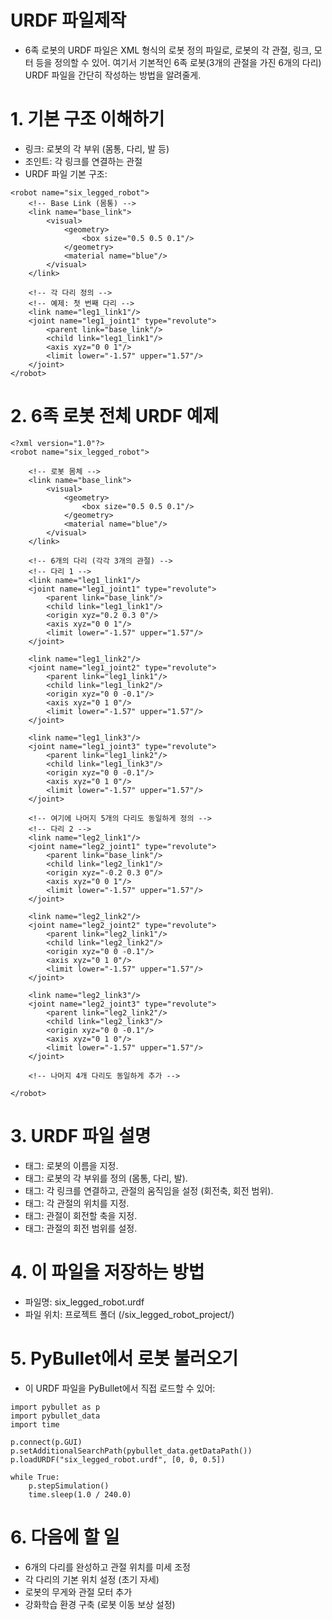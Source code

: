# URDF 파일제작
- 6족 로봇의 URDF 파일은 XML 형식의 로봇 정의 파일로, 로봇의 각 관절, 링크, 모터 등을 정의할 수 있어. 여기서 기본적인 6족 로봇(3개의 관절을 가진 6개의 다리) URDF 파일을 간단히 작성하는 방법을 알려줄게.

# 1. 기본 구조 이해하기
- 링크: 로봇의 각 부위 (몸통, 다리, 발 등)
- 조인트: 각 링크를 연결하는 관절
- URDF 파일 기본 구조:

```
<robot name="six_legged_robot">
    <!-- Base Link (몸통) -->
    <link name="base_link">
        <visual>
            <geometry>
                <box size="0.5 0.5 0.1"/>
            </geometry>
            <material name="blue"/>
        </visual>
    </link>

    <!-- 각 다리 정의 -->
    <!-- 예제: 첫 번째 다리 -->
    <link name="leg1_link1"/>
    <joint name="leg1_joint1" type="revolute">
        <parent link="base_link"/>
        <child link="leg1_link1"/>
        <axis xyz="0 0 1"/>
        <limit lower="-1.57" upper="1.57"/>
    </joint>
</robot>
```

# 2. 6족 로봇 전체 URDF 예제
```
<?xml version="1.0"?>
<robot name="six_legged_robot">
    
    <!-- 로봇 몸체 -->
    <link name="base_link">
        <visual>
            <geometry>
                <box size="0.5 0.5 0.1"/>
            </geometry>
            <material name="blue"/>
        </visual>
    </link>

    <!-- 6개의 다리 (각각 3개의 관절) -->
    <!-- 다리 1 -->
    <link name="leg1_link1"/>
    <joint name="leg1_joint1" type="revolute">
        <parent link="base_link"/>
        <child link="leg1_link1"/>
        <origin xyz="0.2 0.3 0"/>
        <axis xyz="0 0 1"/>
        <limit lower="-1.57" upper="1.57"/>
    </joint>

    <link name="leg1_link2"/>
    <joint name="leg1_joint2" type="revolute">
        <parent link="leg1_link1"/>
        <child link="leg1_link2"/>
        <origin xyz="0 0 -0.1"/>
        <axis xyz="0 1 0"/>
        <limit lower="-1.57" upper="1.57"/>
    </joint>

    <link name="leg1_link3"/>
    <joint name="leg1_joint3" type="revolute">
        <parent link="leg1_link2"/>
        <child link="leg1_link3"/>
        <origin xyz="0 0 -0.1"/>
        <axis xyz="0 1 0"/>
        <limit lower="-1.57" upper="1.57"/>
    </joint>

    <!-- 여기에 나머지 5개의 다리도 동일하게 정의 -->
    <!-- 다리 2 -->
    <link name="leg2_link1"/>
    <joint name="leg2_joint1" type="revolute">
        <parent link="base_link"/>
        <child link="leg2_link1"/>
        <origin xyz="-0.2 0.3 0"/>
        <axis xyz="0 0 1"/>
        <limit lower="-1.57" upper="1.57"/>
    </joint>
    
    <link name="leg2_link2"/>
    <joint name="leg2_joint2" type="revolute">
        <parent link="leg2_link1"/>
        <child link="leg2_link2"/>
        <origin xyz="0 0 -0.1"/>
        <axis xyz="0 1 0"/>
        <limit lower="-1.57" upper="1.57"/>
    </joint>

    <link name="leg2_link3"/>
    <joint name="leg2_joint3" type="revolute">
        <parent link="leg2_link2"/>
        <child link="leg2_link3"/>
        <origin xyz="0 0 -0.1"/>
        <axis xyz="0 1 0"/>
        <limit lower="-1.57" upper="1.57"/>
    </joint>

    <!-- 나머지 4개 다리도 동일하게 추가 -->

</robot>
```

# 3. URDF 파일 설명
- <robot> 태그: 로봇의 이름을 지정.
- <link> 태그: 로봇의 각 부위를 정의 (몸통, 다리, 발).
- <joint> 태그: 각 링크를 연결하고, 관절의 움직임을 설정 (회전축, 회전 범위).
- <origin> 태그: 각 관절의 위치를 지정.
- <axis> 태그: 관절이 회전할 축을 지정.
- <limit> 태그: 관절의 회전 범위를 설정.


# 4. 이 파일을 저장하는 방법
- 파일명: six_legged_robot.urdf
- 파일 위치: 프로젝트 폴더 (/six_legged_robot_project/)


# 5. PyBullet에서 로봇 불러오기
- 이 URDF 파일을 PyBullet에서 직접 로드할 수 있어:

```
import pybullet as p
import pybullet_data
import time

p.connect(p.GUI)
p.setAdditionalSearchPath(pybullet_data.getDataPath())
p.loadURDF("six_legged_robot.urdf", [0, 0, 0.5])

while True:
    p.stepSimulation()
    time.sleep(1.0 / 240.0)
```


# 6. 다음에 할 일
- 6개의 다리를 완성하고 관절 위치를 미세 조정
- 각 다리의 기본 위치 설정 (초기 자세)
- 로봇의 무게와 관절 모터 추가
- 강화학습 환경 구축 (로봇 이동 보상 설정)

